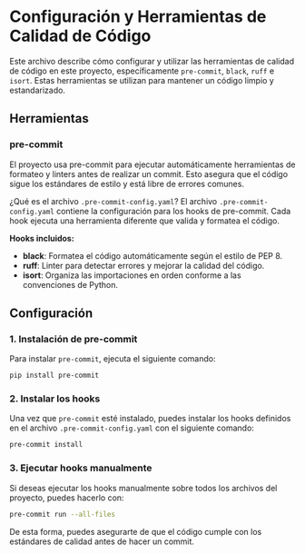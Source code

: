 # Configuración y Herramientas de Calidad de Código
Este archivo describe cómo configurar y utilizar las herramientas de calidad de código en este proyecto, específicamente `pre-commit`, `black`, `ruff` e `isort`. Estas herramientas se utilizan para mantener un código limpio y estandarizado.
 
## Herramientas
### pre-commit
El proyecto usa pre-commit para ejecutar automáticamente herramientas de formateo y linters antes de realizar un commit. Esto asegura que el código sigue los estándares de estilo y está libre de errores comunes.

¿Qué es el archivo `.pre-commit-config.yaml`?
El archivo `.pre-commit-config.yaml` contiene la configuración para los hooks de pre-commit. Cada hook ejecuta una herramienta diferente que valida y formatea el código.

**Hooks incluidos:**
- **black**: Formatea el código automáticamente según el estilo de PEP 8.
- **ruff**: Linter para detectar errores y mejorar la calidad del código.
- **isort**: Organiza las importaciones en orden conforme a las convenciones de Python.

## Configuración
### 1. Instalación de pre-commit
Para instalar `pre-commit`, ejecuta el siguiente comando:
```bash
pip install pre-commit
```

### 2. Instalar los hooks
Una vez que `pre-commit` esté instalado, puedes instalar los hooks definidos en el archivo `.pre-commit-config.yaml` con el siguiente comando:
```bash
pre-commit install
```

### 3. Ejecutar hooks manualmente
Si deseas ejecutar los hooks manualmente sobre todos los archivos del proyecto, puedes hacerlo con:
```bash
pre-commit run --all-files
```

De esta forma, puedes asegurarte de que el código cumple con los estándares de calidad antes de hacer un commit.
